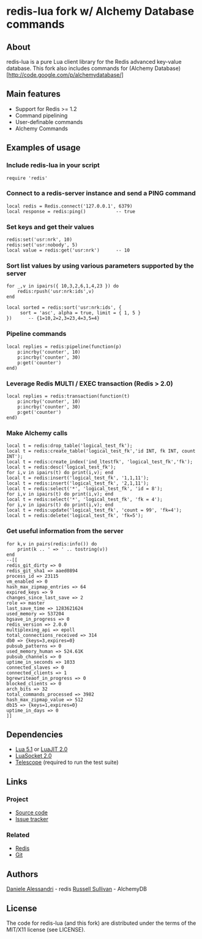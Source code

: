 # redis-lua fork w/ Alchemy Database commands #

## About ##

redis-lua is a pure Lua client library for the Redis advanced key-value database.
This fork also includes commands for (Alchemy Database)[http://code.google.com/p/alchemydatabase/]

## Main features ##

- Support for Redis >= 1.2
- Command pipelining
- User-definable commands
- Alchemy Commands

## Examples of usage ##

### Include redis-lua in your script ###

    require 'redis'

### Connect to a redis-server instance and send a PING command ###

    local redis = Redis.connect('127.0.0.1', 6379)
    local response = redis:ping()           -- true

### Set keys and get their values ###

    redis:set('usr:nrk', 10)
    redis:set('usr:nobody', 5)
    local value = redis:get('usr:nrk')      -- 10

### Sort list values by using various parameters supported by the server ###

    for _,v in ipairs({ 10,3,2,6,1,4,23 }) do
        redis:rpush('usr:nrk:ids',v)
    end

    local sorted = redis:sort('usr:nrk:ids', {
         sort = 'asc', alpha = true, limit = { 1, 5 }
    })      -- {1=10,2=2,3=23,4=3,5=4}

### Pipeline commands

    local replies = redis:pipeline(function(p)
        p:incrby('counter', 10)
        p:incrby('counter', 30)
        p:get('counter')
    end)

### Leverage Redis MULTI / EXEC transaction (Redis > 2.0)

    local replies = redis:transaction(function(t)
        p:incrby('counter', 10)
        p:incrby('counter', 30)
        p:get('counter')
    end)

### Make Alchemy calls
    local t = redis:drop_table('logical_test_fk');
    local t = redis:create_table('logical_test_fk','id INT, fk INT, count INT');
    local t = redis:create_index('ind_ltestfk', 'logical_test_fk','fk');
    local t = redis:desc('logical_test_fk');
    for i,v in ipairs(t) do print(i,v); end
    local t = redis:insert('logical_test_fk', '1,1,11');
    local t = redis:insert('logical_test_fk', '2,1,11');
    local t = redis:select('*', 'logical_test_fk', 'id = 8');
    for i,v in ipairs(t) do print(i,v); end
    local t = redis:select('*', 'logical_test_fk', 'fk = 4');
    for i,v in ipairs(t) do print(i,v); end
    local t = redis:update('logical_test_fk', 'count = 99', 'fk=4');
    local t = redis:delete('logical_test_fk', 'fk=5');

### Get useful information from the server ###

    for k,v in pairs(redis:info()) do 
        print(k .. ' => ' .. tostring(v))
    end
    --[[
    redis_git_dirty => 0
    redis_git_sha1 => aaed0894
    process_id => 23115
    vm_enabled => 0
    hash_max_zipmap_entries => 64
    expired_keys => 9
    changes_since_last_save => 2
    role => master
    last_save_time => 1283621624
    used_memory => 537204
    bgsave_in_progress => 0
    redis_version => 2.0.0
    multiplexing_api => epoll
    total_connections_received => 314
    db0 => {keys=3,expires=0}
    pubsub_patterns => 0
    used_memory_human => 524.61K
    pubsub_channels => 0
    uptime_in_seconds => 1033
    connected_slaves => 0
    connected_clients => 1
    bgrewriteaof_in_progress => 0
    blocked_clients => 0
    arch_bits => 32
    total_commands_processed => 3982
    hash_max_zipmap_value => 512
    db15 => {keys=1,expires=0}
    uptime_in_days => 0
    ]]

## Dependencies ##

- [Lua 5.1](http://www.lua.org/) or [LuaJIT 2.0](http://luajit.org/)
- [LuaSocket 2.0](http://www.tecgraf.puc-rio.br/~diego/professional/luasocket/)
- [Telescope](http://telescope.luaforge.net/) (required to run the test suite)

## Links ##

### Project ###
- [Source code](http://github.com/nrk/redis-lua/)
- [Issue tracker](http://github.com/nrk/redis-lua/issues)

### Related ###
- [Redis](http://code.google.com/p/redis/)
- [Git](http://git-scm.com/)

## Authors ##

[Daniele Alessandri](mailto:suppakilla@gmail.com) - redis
[Russell Sullivan](mailto:jaksprats@gmail.com) - AlchemyDB

## License ##

The code for redis-lua (and this fork) are distributed under the terms of the MIT/X11 license (see LICENSE).
